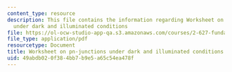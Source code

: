 ```yaml
---
content_type: resource
description: This file contains the information regarding Worksheet on pn-junctions
  under dark and illuminated conditions
file: https://ol-ocw-studio-app-qa.s3.amazonaws.com/courses/2-627-fundamentals-of-photovoltaics-fall-2013/49abdb020f384bb7b9e5a65c54ea478f_MIT2_627F13_lec06_handout.pdf
file_type: application/pdf
resourcetype: Document
title: Worksheet on pn-junctions under dark and illuminated conditions
uid: 49abdb02-0f38-4bb7-b9e5-a65c54ea478f
---
```

